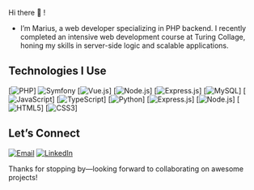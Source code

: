 

Hi there 👋 !
-  I’m Marius, a web developer specializing in PHP backend.
   I recently completed an intensive web development course at Turing Collage,
   honing my skills in server-side logic and scalable applications.


## Technologies I Use

[![PHP](https://img.shields.io/badge/PHP-777BB4?style=for-the-badge&logo=php&logoColor=white)]
![Symfony](https://img.shields.io/badge/Symfony-000000?style=for-the-badge&logo=symfony&logoColor=white)
[![Vue.js](https://img.shields.io/badge/Vue.js-4FC08D?style=for-the-badge&logo=vue.js&logoColor=white)]
[![Node.js](https://img.shields.io/badge/Node.js-339933?style=for-the-badge&logo=node.js&logoColor=white)]
[![Express.js](https://img.shields.io/badge/Express.js-000000?style=for-the-badge&logo=express&logoColor=white)]
[![MySQL](https://img.shields.io/badge/MySQL-4479A1?style=for-the-badge&logo=mysql&logoColor=white)]
[![JavaScript](https://img.shields.io/badge/JavaScript-FFCF47?style=for-the-badge&logo=javascript&logoColor=white)]
[![TypeScript](https://img.shields.io/badge/TypeScript-3178C6?style=for-the-badge&logo=typescript&logoColor=white)]
[![Python](https://img.shields.io/badge/Python-3776AB?style=for-the-badge&logo=python&logoColor=white)]
[![Express.js](https://img.shields.io/badge/Express.js-000000?style=for-the-badge&logo=express&logoColor=white)]
[![Node.js](https://img.shields.io/badge/Node.js-339933?style=for-the-badge&logo=node.js&logoColor=white)]
[![HTML5](https://img.shields.io/badge/HTML5-E34F26?style=for-the-badge&logo=html5&logoColor=white)]
[![CSS3](https://img.shields.io/badge/CSS3-1572B6?style=for-the-badge&logo=css3&logoColor=white)]


## Let’s Connect

[![Email](https://img.shields.io/badge/Email-marius.viz%40gmail.com-red?style=for-the-badge&logo=gmail&logoColor=white)](mailto:marius.viz@gmail.com)
[![LinkedIn](https://img.shields.io/badge/LinkedIn-mariusvizbaras-blue?style=for-the-badge&logo=linkedin&logoColor=white)](https://www.linkedin.com/in/mariusvizbaras/)

Thanks for stopping by—looking forward to collaborating on awesome projects!

